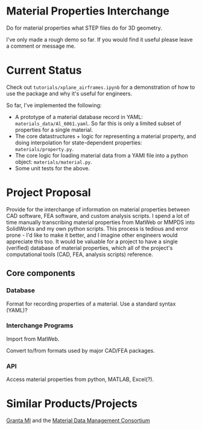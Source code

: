 Material Properties Interchange
===============================

Do for material properties what STEP files do for 3D geometry.

I've only made a rough demo so far. If you would find it useful please leave a comment or message me.

# Current Status
Check out `tutorials/xplane_airframes.ipynb` for a demonstration of how to use the package and why it's useful for engineers.

So far, I've implemented the following:
  -  A prototype of a material database record in YAML: `materials_data/Al_6061.yaml`. So far this is only a limited subset of properties for a single material.
  - The core datastructures + logic for representing a material property, and doing interpolation for state-dependent properties: `materials/property.py`.
  - The core logic for loading material data from a YAMl file into a python object: `materials/material.py`.
  -  Some unit tests for the above.

# Project Proposal

Provide for the interchange of information on material properties between CAD software, FEA software, and custom analysis scripts.
I spend a lot of time manually transcribing material properties from MatWeb or MMPDS into SolidWorks and my own python scripts.
This process is tedious and error prone -  I'd like to make it better, and I imagine other engineers would appreciate this too.
It would be valuable for a project to have a single (verified) database of material properties, which all of the project's computational tools (CAD, FEA, analysis scripts) reference.

## Core components

### Database
Format for recording properties of a material. Use a standard syntax (YAML)?

### Interchange Programs
Import from MatWeb.

Convert to/from formats used by major CAD/FEA packages.

### API
Access material properties from python, MATLAB, Excel(?).


# Similar Products/Projects

[Granta MI](https://www.grantadesign.com/products/mi/) and the [Material Data Management Consortium](http://www.grantadesign.com/download/pdf/mdmc_datasheet.pdf)
